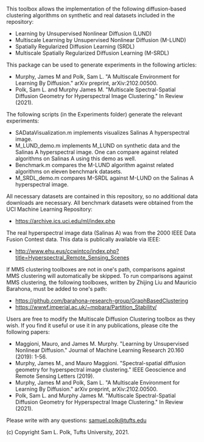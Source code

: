 This toolbox allows the implementation of the following diffusion-based clustering algorithms on synthetic and real datasets included in the repository:

 -  Learning by Unsupervised Nonlinear Diffusion (LUND)
 -  Multiscale Learning by Unsupervised Nonlinear Diffusion (M-LUND)
 -  Spatially Regularized Diffusion Learning (SRDL)
 -  Multiscale Spatially Regularized Diffusion Learning (M-SRDL)

This package can be used to generate experiments in the following articles:

   - Murphy, James M and Polk, Sam L. "A Multiscale Environment for Learning By Diffusion." arXiv preprint, arXiv:2102.00500.
   - Polk, Sam L. and Murphy James M. "Multiscale Spectral-Spatial Diffusion Geometry for Hyperspectral Image Clustering." In Review (2021).

The following scripts (in the Experiments folder) generate the relevant experiments:

   - SADataVisualization.m implements visualizes Salinas A hyperspectral image.
   - M_LUND_demo.m implements M_LUND on synthetic data and the Salinas A hyperspectral image. One can compare against related algorithms on Salinas A using this demo as well.
   - Benchmark.m compares the M-LUND algorithm against related algorithms on eleven benchmark datasets.
   - M_SRDL_demo.m compares M-SRDL against M-LUND on the Salinas A hyperspectral image.
   
All necessary datasets are contained in this repository, so no additional data downloads are necessary. All benchmark datasets were obtained from the UCI Machine Learning Repository: 

   - https://archive.ics.uci.edu/ml/index.php

The real hyperspectral image data (Salinas A) was from the 2000 IEEE Data Fusion Contest data. This data is publically available via IEEE: 

   - http://www.ehu.eus/ccwintco/index.php?title=Hyperspectral_Remote_Sensing_Scenes

If MMS clustering toolboxes are not in one's path, comparisons against MMS clustering will automatically be skipped. To run comparisons against MMS clustering, the following toolboxes, written by Zhijing Liu and Mauricio Barahona, must be added to one's path:

   - https://github.com/barahona-research-group/GraphBasedClustering
   - https://wwwf.imperial.ac.uk/~mpbara/Partition_Stability/

Users are free to modify the Multiscale Diffusion Clustering toolbox as they wish. If you find it useful or use it in any publications, please cite the following papers:

   - Maggioni, Mauro, and James M. Murphy. "Learning by Unsupervised Nonlinear Diffusion." Journal of Machine Learning Research 20.160 (2019): 1-56.
   - Murphy, James M., and Mauro Maggioni. "Spectral-spatial diffusion geometry for hyperspectral image clustering." IEEE Geoscience and Remote Sensing Letters (2019).
   - Murphy, James M and Polk, Sam L. "A Multiscale Environment for Learning By Diffusion." arXiv preprint, arXiv:2102.00500.
   - Polk, Sam L. and Murphy James M. "Multiscale Spectral-Spatial Diffusion Geometry for Hyperspectral Image Clustering." In Review (2021).

Please write with any questions: samuel.polk@tufts.edu

(c) Copyright Sam L. Polk, Tufts University, 2021. 
